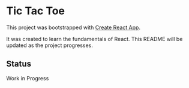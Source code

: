 # Tic Tac Toe

This project was bootstrapped with [Create React App](https://github.com/facebook/create-react-app).

It was created to learn the fundamentals of React. This README will be updated as the project progresses.

## Status

Work in Progress
